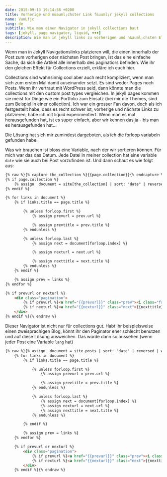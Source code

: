 ```yaml
---
date: 2015-09-13 19:14:58 +0200
title: Vorherige und n&auml;chster Link f&uuml;r jekyll collections
name: VunLfjc
lang: de
subtitle: Wie man einen Navigator in jekyll collections baut
tags: [jekyll, page navigator, liquid, ♦♦♦]
description: Wie man in jekyll links zu vorherigen und n&auml;chsten Elementen in collections schreibt
---
```

Wenn man in Jekyll Navigationslinks platzieren will, die einen innerhalb der Post zum vorherigen oder nächsten Post bringen, ist das eine einfache Sache, da sich die Artikel alle innerhalb des paginatiors befinden. Wie ihr den gleichen Effekt für Collections erzielt, erkläre ich euch hier.

<!-- more -->
Collections sind wahnsinnig cool aber auch recht kompliziert, wenn man sich zum ersten Mal damit auseinander setzt. Es sind weder Pages noch Posts. Wenn ihr vertraut mit WordPress seid, dann könnte man die collections mit den custom post types vergleichen. In jekyll pages kommen sie meist für Dinge wie ein Portfolio zum Einsatz (bei mir die Themes, sind zum Beispiel in einer collection).
Ich war ein grosser Fan davon, doch als ich festgestellt habe, dass es recht schwer ist, vorherige und nächste Links zu platzieren, habe ich mit liquid experimentiert. Wenn man es mal herausgefunden hat, ist es super einfach, aber wir kennen das ja - bis man es herausgefunden hat...

Die Lösung hat sich mir zumindest dargeboten, als ich die forloop variabeln gefunden habe.

Was wir brauchen ist bloss eine Variable, nach der wir sortieren können. Für mich war das das Datum. Jede Datei in meiner collection hat eine variable `date` wie sie auch bei Post vorzufinden ist. Und dann schaut es wie folgt aus:

```html
{% raw %}{% capture the_collection %}{{page.collection}}{% endcapture %}
{% if page.collection %}
    {% assign  document = site[the_collection] | sort: "date" | reversed %}
{% endif %}

{% for links in document %}
    {% if links.title == page.title %}

        {% unless forloop.first %}
            {% assign prevurl = prev.url %}

            {% assign prevtitle = prev.title %}
        {% endunless %}

        {% unless forloop.last %}
            {% assign next = document[forloop.index] %}

            {% assign nexturl = next.url %}

            {% assign nexttitle = next.title %}
        {% endunless %}
    {% endif %}

    {% assign prev = links %}
{% endfor %}

{% if prevurl or nexturl %}
    <div class="pagination">
        {% if prevurl %}<a href="{{prevurl}}" class="prev"><i class="fa fa-angle-left"></i> {{ prevtitle}}</a>{% endif %}                    
        {% if nexturl %}<a href="{{nexturl}}" class="next">{{nexttitle}} <i class="fa fa-angle-right"></i></a>{% endif %}
    </div>
{% endif %}{% endraw %}
```

Dieser Navigator ist nicht nur für collections gut. Habt ihr beispielsweise einen zweisprachigen Blog, könnt ihr den Paginator eher schlecht benutzen und auf diese Lösung ausweichen. Das würde dann so aussehen (wenn jeder Post eine Variable `lang` hat)

```html
{% raw %}{% assign  document = site.posts | sort: "date" | reversed | where:"lang", page.lang %}
    {% for links in document %}
        {% if links.title == page.title %}

            {% unless forloop.first %}
                {% assign prevurl = prev.url %}

                {% assign prevtitle = prev.title %}
            {% endunless %}

            {% unless forloop.last %}
                {% assign next = document[forloop.index] %}
                {% assign nexturl = next.url %}
                {% assign nexttitle = next.title %}
            {% endunless %}

        {% endif %}

        {% assign prev = links %}
    {% endfor %}

    {% if prevurl or nexturl %}
        <div class="pagination">
            {% if prevurl %}<a href="{{prevurl}}" class="prev"><i class="fa fa-angle-left"></i> {{ prevtitle}}</a>{% endif %}
            {% if nexturl %}<a href="{{nexturl}}" class="next">{{nexttitle}} <i class="fa fa-angle-right"></i></a>{% endif %}
        </div>
    {% endif %}{% endraw %}
```